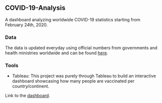 ## COVID-19-Analysis

A dashboard analyzing worldwide COVID-19 statistics starting from February 24th, 2020.

### Data

The data is updated everyday using official numbers from governments and health ministries worldwide and can be found [here](https://public.tableau.com/views/COVID-19VaccinationAnalysis/COVIDVaccineTracker?:language=en-US&publish=yes&:display_count=n&:origin=viz_share_link).

### Tools

- Tableau: This project was purely through Tableau to build an interactive dashboard showcasing how many people are vaccinated per country/continent.

Link to the [dashboard](https://public.tableau.com/views/COVID-19VaccinationAnalysis/COVIDVaccineTracker?:language=en-US&publish=yes&:display_count=n&:origin=viz_share_link).
